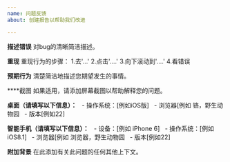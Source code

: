 ```yaml
---
name: 问题反馈
about: 创建报告以帮助我们改进

---
```


**描述错误**
对bug的清晰简洁描述。

**重现**
重现行为的步骤：
1.去'...'
2.点击'....'
3.向下滚动到'....'
4.看错误

**预期行为**
清楚简洁地描述您期望发生的事情。

****截图
如果适用，请添加屏幕截图以帮助解释您的问题。

**桌面（请填写以下信息）：**
  - 操作系统：[例如iOS版]
  - 浏览器[例如 铬，野生动物园
  - 版本[例如22]

**智能手机（请填写以下信息）：**
  - 设备：[例如 iPhone 6]
  - 操作系统：[例如iOS8.1]
  - 浏览器[例如 浏览器，野生动物园
  - 版本[例如22]

**附加背景**
在此添加有关此问题的任何其他上下文。
